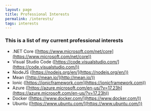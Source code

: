 ```yaml
---
layout: page
title: Professional Interests
permalink: /interests/
tags: interests
---
```


### This is a list of my current professional interests

*   .NET Core ([https://www.microsoft.com/net/core](https://www.microsoft.com/net/core))
*   Visual Studio Code ([https://code.visualstudio.com/](https://code.visualstudio.com/))
*   NodeJS ([https://nodejs.org/en/](https://nodejs.org/en/))
*   Mean ([http://mean.io/](http://mean.io/))
*   Ionic ([https://ionicframework.com](https://ionicframework.com))
*   Azure ([https://azure.microsoft.com/en-us/?v=17.23h](https://azure.microsoft.com/en-us/?v=17.23h))
*   Docker ([https://www.docker.com/](https://www.docker.com/))
*   Ubuntu ([https://www.ubuntu.com/](https://www.ubuntu.com/))